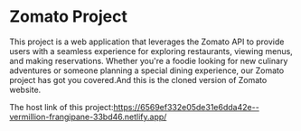 # Zomato Project

This project is a web application that leverages the Zomato API to provide users with a seamless experience for exploring restaurants, viewing menus, and making reservations. Whether you're a foodie looking for new culinary adventures or someone planning a special dining experience, our Zomato project has got you covered.And this is the cloned version of Zomato website.

The host link of this project:https://6569ef332e05de31e6dda42e--vermillion-frangipane-33bd46.netlify.app/
